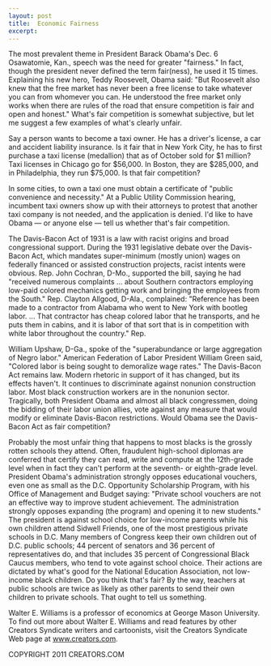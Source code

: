 ```yaml
---
layout: post
title:  Economic Fairness
excerpt:
---
```


The most prevalent theme in President Barack Obama's Dec. 6 Osawatomie, Kan., speech was the need for greater "fairness." In fact, though the president never defined the term fair(ness), he used it 15 times. Explaining his new hero, Teddy Roosevelt, Obama said: "But Roosevelt also knew that the free market has never been a free license to take whatever you can from whomever you can. He understood the free market only works when there are rules of the road that ensure competition is fair and open and honest." What's fair competition is somewhat subjective, but let me suggest a few examples of what's clearly unfair.

Say a person wants to become a taxi owner. He has a driver's license, a car and accident liability insurance. Is it fair that in New York City, he has to first purchase a taxi license (medallion) that as of October sold for $1 million? Taxi licenses in Chicago go for $56,000. In Boston, they are $285,000, and in Philadelphia, they run $75,000. Is that fair competition?

In some cities, to own a taxi one must obtain a certificate of "public convenience and necessity." At a Public Utility Commission hearing, incumbent taxi owners show up with their attorneys to protest that another taxi company is not needed, and the application is denied. I'd like to have Obama — or anyone else — tell us whether that's fair competition.

The Davis-Bacon Act of 1931 is a law with racist origins and broad congressional support. During the 1931 legislative debate over the Davis-Bacon Act, which mandates super-minimum (mostly union) wages on federally financed or assisted construction projects, racist intents were obvious. Rep. John Cochran, D-Mo., supported the bill, saying he had "received numerous complaints ... about Southern contractors employing low-paid colored mechanics getting work and bringing the employees from the South." Rep. Clayton Allgood, D-Ala., complained: "Reference has been made to a contractor from Alabama who went to New York with bootleg labor. ... That contractor has cheap colored labor that he transports, and he puts them in cabins, and it is labor of that sort that is in competition with white labor throughout the country." Rep.

 William Upshaw, D-Ga., spoke of the "superabundance or large aggregation of Negro labor." American Federation of Labor President William Green said, "Colored labor is being sought to demoralize wage rates." The Davis-Bacon Act remains law. Modern rhetoric in support of it has changed, but its effects haven't. It continues to discriminate against nonunion construction labor. Most black construction workers are in the nonunion sector. Tragically, both President Obama and almost all black congressmen, doing the bidding of their labor union allies, vote against any measure that would modify or eliminate Davis-Bacon restrictions. Would Obama see the Davis-Bacon Act as fair competition?

Probably the most unfair thing that happens to most blacks is the grossly rotten schools they attend. Often, fraudulent high-school diplomas are conferred that certify they can read, write and compute at the 12th-grade level when in fact they can't perform at the seventh- or eighth-grade level. President Obama's administration strongly opposes educational vouchers, even one as small as the D.C. Opportunity Scholarship Program, with his Office of Management and Budget saying: "Private school vouchers are not an effective way to improve student achievement. The administration strongly opposes expanding (the program) and opening it to new students." The president is against school choice for low-income parents while his own children attend Sidwell Friends, one of the most prestigious private schools in D.C. Many members of Congress keep their own children out of D.C. public schools; 44 percent of senators and 36 percent of representatives do, and that includes 35 percent of Congressional Black Caucus members, who tend to vote against school choice. Their actions are dictated by what's good for the National Education Association, not low-income black children. Do you think that's fair? By the way, teachers at public schools are twice as likely as other parents to send their own children to private schools. That ought to tell us something.

Walter E. Williams is a professor of economics at George Mason University. To find out more about Walter E. Williams and read features by other Creators Syndicate writers and cartoonists, visit the Creators Syndicate Web page at www.creators.com.

COPYRIGHT 2011 CREATORS.COM

